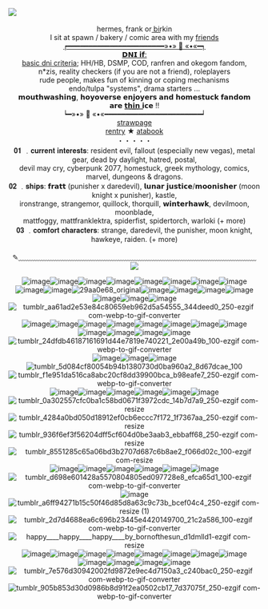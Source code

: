![](https://hit.yhype.me/github/profile?account_id=209225813)
⠀<div align="center">
</div> <div align="center"> hermes, frank or b͟i͟r͟kin</div>
 </div> <div align="center">I sit at spawn / bakery / comic area with my <a href="enterlink">friends</div>
 
   </div> <div align="center">┍━━━━━━━━━━━━━━━━━━━━━━━»•» 🐾 «•«━┑</div>
   </div> <div align="center"> 𝗗𝗡𝗜 𝗶𝗳:</div>
    </div> <div align="center"> <a href="https://dni-criteria.carrd.co/">basic dni criteria</a>; HH/HB, DSMP, COD, ranfren and okegom fandom,</div>
    </div> <div align="center"> n*zis, reality checkers (if you are not a friend), roleplayers</div>
     </div> <div align="center">rude people, makes fun of kinning or coping mechanisms</div>
     </div> <div align="center">endo/tulpa "systems", drama starters ... </div>
    </div> <div align="center"> 𝗺𝗼𝘂𝘁𝗵𝘄𝗮𝘀𝗵𝗶𝗻𝗴, 𝗵𝗼𝘆𝗼𝘃𝗲𝗿𝘀𝗲 𝗲𝗻𝗷𝗼𝘆𝗲𝗿𝘀 𝗮𝗻𝗱 𝗵𝗼𝗺𝗲𝘀𝘁𝘂𝗰𝗸 𝗳𝗮𝗻𝗱𝗼𝗺 </div>
     </div> <div align="center">𝗮𝗿𝗲 𝘁͟𝗵͟𝗶͟𝗻͟ 𝗶𝗰𝗲 !!</div>
    </div><div align="center"> ┕━»•» 🐾 «•«━━━━━━━━━━━━━━━━━━━━━━━┙</div>
        </div> <div align="center"> <a href="https://21gunz.straw.page/">strawpage</a>
	</div> <div align="center"><a href="https://rentry.co/dvlmaycry">rentry</a> ★ <a href="https://dvlmaycry.atabook.org/">atabook</a></a> </div> </div> <div align="center">・・・・・ </div>
  </div> <div align="center">𝟎𝟏 ﹒𝐜𝐮𝐫𝐫𝐞𝐧𝐭 𝐢𝐧𝐭𝐞𝐫𝐞𝐬𝐭𝐬: resident evil, fallout (especially new vegas), metal gear, dead by daylight, hatred, postal, </div>
</div> <div align="center">devil may cry, cyberpunk 2077, homestuck, greek mythology, comics, marvel, dungeons & dragons.</div>
</div> <div align="center"> 𝟎𝟐 ﹒𝐬𝐡𝐢𝐩𝐬: 𝗳𝗿𝗮𝘁𝘁 (punisher x daredevil), 𝗹𝘂𝗻𝗮𝗿 𝗷𝘂𝘀𝘁𝗶𝗰𝗲/𝗺𝗼𝗼𝗻𝗶𝘀𝗵𝗲𝗿 (moon knight x punisher), kastle, 
</div> <div align="center">ironstrange, strangemor, quillock, thorquill, 𝘄𝗶𝗻𝘁𝗲𝗿𝗵𝗮𝘄𝗸, devilmoon, moonblade, 
</div> <div align="center">mattfoggy, mattfranklektra, spiderfist, spidertorch, warloki (+ more)</div>
</div> <div align="center"> 𝟎𝟑 ﹒𝐜𝐨𝐦𝐟𝐨𝐫𝐭 𝐜𝐡𝐚𝐫𝐚𝐜𝐭𝐞𝐫𝐬: strange, daredevil, the punisher, moon knight, hawkeye, raiden. (+ more)</div>
‎ 
       </div><div align="center"> ✎﹏﹏﹏﹏﹏﹏﹏﹏﹏﹏﹏﹏﹏﹏﹏﹏﹏﹏﹏﹏﹏﹏﹏﹏﹏﹏﹏﹏﹏﹏﹏﹏﹏﹏</div>
       <div align="center">
	<img src="https://i.ibb.co/zWkWLh9M/22-sin-t-tulo-20250911133953-1.png">
		   
![image](https://github.com/user-attachments/assets/65f4f6c9-899d-40b1-81f4-dc0170956ed5)![image](https://github.com/user-attachments/assets/c14be224-bc80-4aab-abe9-25ab9b3c10e6)![image](https://github.com/user-attachments/assets/dec980bd-1515-4343-b18d-04dbf71ddb88)![image](https://github.com/user-attachments/assets/24528aeb-db58-4a91-a998-cbecd4b00baa)![image](https://github.com/user-attachments/assets/d0c4211b-0a24-409d-ac7e-f279bcd9d0ed)![image](https://github.com/user-attachments/assets/419d57e4-d623-4c33-aba5-c41a7104b9bf)![image](https://github.com/user-attachments/assets/7249d29d-d242-4269-8360-feba1f298e95)![image](https://github.com/user-attachments/assets/f0158fa2-7412-44a2-b043-f5377ff03702)![image](https://github.com/user-attachments/assets/7541b307-9a32-4bd7-8b3e-c4830ce53c7c)![image](https://github.com/user-attachments/assets/2f279b12-f804-4c06-ad80-5f937d3a7cb0)![29aa0e68_original](https://github.com/user-attachments/assets/a862c603-be1f-4ad7-b428-bba684fa4df9)![image](https://github.com/user-attachments/assets/ad14ebf6-52ec-4933-8ae5-a5811b92c95c)![image](https://github.com/user-attachments/assets/c5d1c8b8-9564-4a7e-b1d7-2e0fbf911617)![image](https://github.com/user-attachments/assets/4efab212-45ca-44f7-8ff3-c2bea06d4edd)![image](https://github.com/user-attachments/assets/b6d84e89-a600-4d5e-afd7-95e86cab9040)![image](https://github.com/user-attachments/assets/b1c3c41f-2520-4251-9319-758464f863e6)![image](https://github.com/user-attachments/assets/40b66e58-8650-4c54-9953-5f71ed6b194d)![image](https://github.com/user-attachments/assets/d77dda07-a0e1-470a-93ac-e898bcb5cf0f)![tumblr_aa61ad2e53e84c80659eb962d5a54555_344deed0_250-ezgif com-webp-to-gif-converter](https://github.com/user-attachments/assets/223a4754-0667-4103-ab36-3c4da386be37)![image](https://github.com/user-attachments/assets/2a0d2b8e-739a-4eec-90a3-7504388ad699)![image](https://github.com/user-attachments/assets/513c767a-ec44-42b8-8496-63c0f82ac1c1)![image](https://github.com/user-attachments/assets/a1645869-4073-4862-9fdc-43952b0f4154)![image](https://github.com/user-attachments/assets/976c7a00-1e49-4017-bc37-b219df0fe618)![image](https://github.com/user-attachments/assets/8b5ffd27-aa70-4735-8a2b-d7bbafd73b05)![image](https://github.com/user-attachments/assets/bddce08a-7b4a-464a-90ff-be3a5666b605)![image](https://github.com/user-attachments/assets/4ce204b1-d28c-4e9b-a399-66679154d9e2)![image](https://github.com/user-attachments/assets/5d985a1a-b89e-421f-b182-30c673c90a5c)![image](https://github.com/user-attachments/assets/93e07d6f-15da-499e-84fb-3e3b0b76884c)![image](https://github.com/user-attachments/assets/6333dd21-6714-4bd9-9bdc-8031f4c964f6)![image](https://github.com/user-attachments/assets/86b4f441-69e5-49fe-a54f-21ef25ab266e)![image](https://github.com/user-attachments/assets/42062587-bfbf-4c78-9f67-6feaf6101dc9)![tumblr_24dfdb46187161691d44e7819e740221_2e00a49b_100-ezgif com-webp-to-gif-converter](https://github.com/user-attachments/assets/b0d2df5c-efba-4b1d-b380-f0c64c478289)![image](https://github.com/user-attachments/assets/76f0b81e-fe5f-4c88-8927-68e41d4706c7)![image](https://github.com/user-attachments/assets/a158fe69-48e8-4463-adbd-4255826a8321)![image](https://github.com/user-attachments/assets/75d529fa-094f-4653-ad01-24750225acdc)![tumblr_5d084cf80054b94b1380730d0ba960a2_8d67dcae_100](https://github.com/user-attachments/assets/07210f08-0dd1-4310-a9b9-c0cd27e2c359)![tumblr_f1e951da516ca8abc20cf8dd39900bca_b98eafe7_250-ezgif com-webp-to-gif-converter](https://github.com/user-attachments/assets/698f5020-5e8e-4432-9092-530b0832683b)![image](https://github.com/user-attachments/assets/6021d7b6-6fd8-44e7-ae56-945dc35818f2)![image](https://github.com/user-attachments/assets/dd30beb6-470b-4c46-83d9-b1c216aec276)![image](https://github.com/user-attachments/assets/8bc012be-05c3-4be4-a751-c78906abfd23)![image](https://github.com/user-attachments/assets/82f9103b-0608-407c-83ce-20bf3f21e206)![image](https://github.com/user-attachments/assets/6aa85003-997e-4688-aba6-e3b9b1de79ac)![image](https://github.com/user-attachments/assets/24798380-f317-4e3d-ba88-f6f297c62be1)![tumblr_0a302557cfc0ba1c58bd0671f3972cdc_14b7d7a9_250-ezgif com-resize](https://github.com/user-attachments/assets/72706324-a24a-41ac-a6ac-a4f6af7cca2c)![tumblr_4284a0bd050d18912ef0cb6eccc7f172_1f7367aa_250-ezgif com-resize](https://github.com/user-attachments/assets/92d02d19-1bb6-4051-89b7-200d115542ab)![tumblr_936f6ef3f56204dff5cf604d0be3aab3_ebbaff68_250-ezgif com-resize](https://github.com/user-attachments/assets/865cfb44-475c-4952-8cbd-f066dddbb183)![tumblr_8551285c65a06bd3b2707d687c6b8ae2_f066d02c_100-ezgif com-resize](https://github.com/user-attachments/assets/db7d47a2-6065-4bff-81ac-5017d8d076b6)![image](https://github.com/user-attachments/assets/dda7a781-d436-476e-a688-cbd2adf56e0d)![image](https://github.com/user-attachments/assets/f816fd21-e503-45e6-9f84-28342aba44ff)![image](https://github.com/user-attachments/assets/08056ae8-fb6e-48b3-a5fe-90064e7f1712)![image](https://github.com/user-attachments/assets/d574142f-9a0d-47c6-bf8e-8f26a56bb03e)![image](https://github.com/user-attachments/assets/d34d0e50-d1bd-4ac8-9a79-9e147c4846b2)![image](https://github.com/user-attachments/assets/83637505-f41c-4cd0-9ba0-4deb376114ea)![tumblr_d698e601428a5570804805ed097728e8_efca65d1_100-ezgif com-webp-to-gif-converter](https://github.com/user-attachments/assets/217dd754-ca08-4e82-a369-4241f43c23dc)![image](https://github.com/user-attachments/assets/d4c81e14-8261-4d49-9977-8f921043f37e)![tumblr_a6ff94271b15c50f46d85d8a63c9c73b_bcef04c4_250-ezgif com-resize (1)](https://github.com/user-attachments/assets/172a4c89-4fdb-493e-b69f-3813344e761a)![tumblr_2d7d4688ea6c696b23445e4420149700_21c2a586_100-ezgif com-webp-to-gif-converter](https://github.com/user-attachments/assets/a29ac6d0-a5c3-4c8d-a2b3-5d23ac85b1a7)![happy____happy____happy____by_bornofthesun_d1dmlld1-ezgif com-resize](https://github.com/user-attachments/assets/395ebc17-a466-41ff-b310-245f3566f343)![image](https://github.com/user-attachments/assets/c5cf35ad-3ee8-4174-9277-ab4ebd87d1ed)![image](https://github.com/user-attachments/assets/66a7aa7c-7371-4f01-8525-3b590158dd54)![image](https://github.com/user-attachments/assets/8ca6f8a2-1ee5-4dc4-84ca-cb833e17c488)![image](https://github.com/user-attachments/assets/ace9a790-0feb-49ff-9aff-33643734c12b)![image](https://github.com/user-attachments/assets/9fe0c55f-cf6c-4048-a408-aa8183700db5)![image](https://github.com/user-attachments/assets/83cdc61d-5aad-4b12-b8ae-9500596560e7)![image](https://github.com/user-attachments/assets/0eb61e0b-c8c2-4297-9174-cde7856755e9)![image](https://github.com/user-attachments/assets/15f3fc59-08df-4649-8368-944cd31f3088)![image](https://github.com/user-attachments/assets/dd5af9de-45e5-4e6f-9703-a3c996e19536)![image](https://github.com/user-attachments/assets/38d363fd-1eac-42a3-87f8-140b955eaad5)![image](https://github.com/user-attachments/assets/b4932bda-b36f-4995-912b-2f27a625f5ed)![image](https://github.com/user-attachments/assets/400603a5-58bb-40cf-b9ea-1979ea30a678)![tumblr_7e576d30942002fd9872e9ec4d7150a3_c240bac0_250-ezgif com-webp-to-gif-converter](https://github.com/user-attachments/assets/d2f159a3-8aad-469f-b8b4-213b370c5954)![tumblr_905b853d30d0986b8d91f2ea0502cb17_7d37075f_250-ezgif com-webp-to-gif-converter](https://github.com/user-attachments/assets/32e1ca11-2902-444c-be24-7289cc625b07)


















































